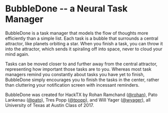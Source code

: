 BubbleDone -- a Neural Task Manager
===

BubbleDone is a task manager that models the flow of thoughts more efficiently
than a simple list. Each task is a bubble that surrounds a central attractor,
like planets orbiting a star. When you finish a task, you can throw it into the
attractor, which sends it spiraling off into space, never to cloud your mind
again.

Tasks can be moved closer to and further away from the central attractor,
representing how important those tasks are to you. Whereas most task managers
remind you constantly about tasks you have yet to finish, BubbleDone simply
encourages you to finish the tasks in the center, rather than cluttering your
notification screen with incessant reminders.

BubbleDone was created for HackTX by Rohan Ramchand
([@rohan](http://github.com/rohan)), Pato Lankenau
([@pato](http://github.com/pato)), Tres Popp ([@tpopp](http://github.com/tpopp)), and Will Yager ([@wyager](http://github.com/wyager)), all University of Texas
at Austin Class of 2017.
